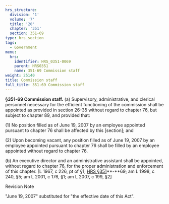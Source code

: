 ```yaml
---
hrs_structure:
  division: '1'
  volume: '7'
  title: '20'
  chapter: '351'
  section: 351-69
type: hrs_section
tags:
  - Government
menu:
  hrs:
    identifier: HRS_0351-0069
    parent: HRS0351
    name: 351-69 Commission staff
weight: 25140
title: Commission staff
full_title: 351-69 Commission staff
---
```

**§351-69 Commission staff.** (a) Supervisory, administrative, and clerical personnel necessary for the efficient functioning of the commission shall be appointed as provided in section 26-35 without regard to chapter 76, but subject to chapter 89, and provided that:

(1) No position filled as of June 19, 2007 by an employee appointed pursuant to chapter 76 shall be affected by this [section]; and

(2) Upon becoming vacant, any position filled as of June 19, 2007 by an employee appointed pursuant to chapter 76 shall be filled by an employee appointed without regard to chapter 76.

(b) An executive director and an administrative assistant shall be appointed, without regard to chapter 76, for the proper administration and enforcement of this chapter. [L 1967, c 226, pt of §1; [HRS §351](/title-20/chapter-351/section-351/)**-**69; am L 1998, c 240, §5; am L 2001, c 176, §1; am L 2007, c 199, §2]

Revision Note

"June 19, 2007" substituted for "the effective date of this Act".